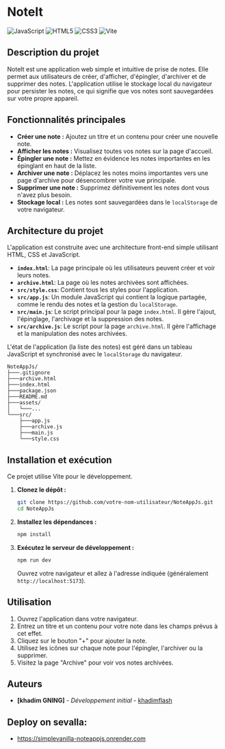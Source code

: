 
# NoteIt

![JavaScript](https://img.shields.io/badge/javascript-%23323330.svg?style=for-the-badge&logo=javascript&logoColor=%23F7DF1E)
![HTML5](https://img.shields.io/badge/html5-%23E34F26.svg?style=for-the-badge&logo=html5&logoColor=white)
![CSS3](https://img.shields.io/badge/css3-%231572B6.svg?style=for-the-badge&logo=css3&logoColor=white)
![Vite](https://img.shields.io/badge/vite-%23646CFF.svg?style=for-the-badge&logo=vite&logoColor=white)

## Description du projet

NoteIt est une application web simple et intuitive de prise de notes. Elle permet aux utilisateurs de créer, d'afficher, d'épingler, d'archiver et de supprimer des notes. L'application utilise le stockage local du navigateur pour persister les notes, ce qui signifie que vos notes sont sauvegardées sur votre propre appareil.

## Fonctionnalités principales

*   **Créer une note :** Ajoutez un titre et un contenu pour créer une nouvelle note.
*   **Afficher les notes :** Visualisez toutes vos notes sur la page d'accueil.
*   **Épingler une note :** Mettez en évidence les notes importantes en les épinglant en haut de la liste.
*   **Archiver une note :** Déplacez les notes moins importantes vers une page d'archive pour désencombrer votre vue principale.
*   **Supprimer une note :** Supprimez définitivement les notes dont vous n'avez plus besoin.
*   **Stockage local :** Les notes sont sauvegardées dans le `localStorage` de votre navigateur.

## Architecture du projet

L'application est construite avec une architecture front-end simple utilisant HTML, CSS et JavaScript.

*   **`index.html`**: La page principale où les utilisateurs peuvent créer et voir leurs notes.
*   **`archive.html`**: La page où les notes archivées sont affichées.
*   **`src/style.css`**: Contient tous les styles pour l'application.
*   **`src/app.js`**: Un module JavaScript qui contient la logique partagée, comme le rendu des notes et la gestion du `localStorage`.
*   **`src/main.js`**: Le script principal pour la page `index.html`. Il gère l'ajout, l'épinglage, l'archivage et la suppression des notes.
*   **`src/archive.js`**: Le script pour la page `archive.html`. Il gère l'affichage et la manipulation des notes archivées.

L'état de l'application (la liste des notes) est géré dans un tableau JavaScript et synchronisé avec le `localStorage` du navigateur.

```
NoteAppJs/
├───.gitignore
├───archive.html
├───index.html
├───package.json
├───README.md
├───assets/
│   └───...
└───src/
    ├───app.js
    ├───archive.js
    ├───main.js
    └───style.css
```

## Installation et exécution

Ce projet utilise Vite pour le développement.

1.  **Clonez le dépôt :**
    ```bash
    git clone https://github.com/votre-nom-utilisateur/NoteAppJs.git
    cd NoteAppJs
    ```

2.  **Installez les dépendances :**
    ```bash
    npm install
    ```

3.  **Exécutez le serveur de développement :**
    ```bash
    npm run dev
    ```
    Ouvrez votre navigateur et allez à l'adresse indiquée (généralement `http://localhost:5173`).

## Utilisation

1.  Ouvrez l'application dans votre navigateur.
2.  Entrez un titre et un contenu pour votre note dans les champs prévus à cet effet.
3.  Cliquez sur le bouton "+" pour ajouter la note.
4.  Utilisez les icônes sur chaque note pour l'épingler, l'archiver ou la supprimer.
5.  Visitez la page "Archive" pour voir vos notes archivées.

## Auteurs

*   **[khadim GNING]** - *Développement initial* - [khadimflash](https://github.com/khadimflash)
## Deploy on sevalla:
* https://simplevanilla-noteappjs.onrender.com


